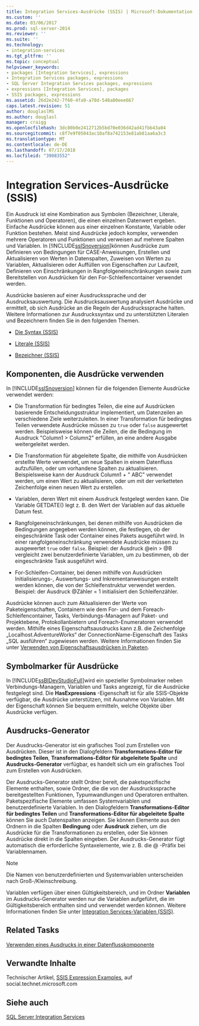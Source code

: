 ```yaml
---
title: Integration Services-Ausdrücke (SSIS) | Microsoft-Dokumentation
ms.custom: ''
ms.date: 03/06/2017
ms.prod: sql-server-2014
ms.reviewer: ''
ms.suite: ''
ms.technology:
- integration-services
ms.tgt_pltfrm: ''
ms.topic: conceptual
helpviewer_keywords:
- packages [Integration Services], expressions
- Integration Services packages, expressions
- SQL Server Integration Services packages, expressions
- expressions [Integration Services], packages
- SSIS packages, expressions
ms.assetid: 26d2e242-7f60-4fa9-a70d-548a80eee667
caps.latest.revision: 51
author: douglaslMS
ms.author: douglasl
manager: craigg
ms.openlocfilehash: 3dc80b0e2412712b5bd70e036d42ad41fbb43a04
ms.sourcegitcommit: c8f7e9f05043ac10af8a742153e81ab81aa6a3c3
ms.translationtype: MT
ms.contentlocale: de-DE
ms.lasthandoff: 07/17/2018
ms.locfileid: "39083552"
---
```

# <a name="integration-services-ssis-expressions"></a>Integration Services-Ausdrücke (SSIS)
  Ein Ausdruck ist eine Kombination aus Symbolen (Bezeichner, Literale, Funktionen und Operatoren), die einen einzelnen Datenwert ergeben. Einfache Ausdrücke können aus einer einzelnen Konstante, Variable oder Funktion bestehen. Meist sind Ausdrücke jedoch komplex, verwenden mehrere Operatoren und Funktionen und verweisen auf mehrere Spalten und Variablen. In [!INCLUDE[ssISnoversion](../../includes/ssisnoversion-md.md)]können Ausdrücke zum Definieren von Bedingungen für CASE-Anweisungen, Erstellen und Aktualisieren von Werten in Datenspalten, Zuweisen von Werten zu Variablen, Aktualisieren oder Auffüllen von Eigenschaften zur Laufzeit, Definieren von Einschränkungen in Rangfolgeneinschränkungen sowie zum Bereitstellen von Ausdrücken für den For-Schleifencontainer verwendet werden.  
  
 Ausdrücke basieren auf einer Ausdruckssprache und der Ausdrucksauswertung. Die Ausdrucksauswertung analysiert Ausdrücke und ermittelt, ob sich Ausdrücke an die Regeln der Ausdruckssprache halten. Weitere Informationen zur Ausdruckssyntax und zu unterstützten Literalen und Bezeichnern finden Sie in den folgenden Themen.  
  
-   [Die Syntax &#40;SSIS&#41;](syntax-ssis.md)  
  
-   [Literale &#40;SSIS&#41;](numeric-string-and-boolean-literals.md)  
  
-   [Bezeichner &#40;SSIS&#41;](identifiers-ssis.md)  
  
## <a name="components-that-use-expressions"></a>Komponenten, die Ausdrücke verwenden  
 In [!INCLUDE[ssISnoversion](../../includes/ssisnoversion-md.md)] können für die folgenden Elemente Ausdrücke verwendet werden:  
  
-   Die Transformation für bedingtes Teilen, die eine auf Ausdrücken basierende Entscheidungsstruktur implementiert, um Datenzeilen an verschiedene Ziele weiterzuleiten. In einer Transformation für bedingtes Teilen verwendete Ausdrücke müssen zu `true` oder `false` ausgewertet werden. Beispielsweise können die Zeilen, die die Bedingung im Ausdruck "Column1 > Column2" erfüllen, an eine andere Ausgabe weitergeleitet werden.  
  
-   Die Transformation für abgeleitete Spalte, die mithilfe von Ausdrücken erstellte Werte verwendet, um neue Spalten in einem Datenfluss aufzufüllen, oder um vorhandene Spalten zu aktualisieren. Beispielsweise kann der Ausdruck Column1 + " ABC" verwendet werden, um einen Wert zu aktualisieren, oder um mit der verketteten Zeichenfolge einen neuen Wert zu erstellen.  
  
-   Variablen, deren Wert mit einem Ausdruck festgelegt werden kann. Die Variable GETDATE() legt z. B. den Wert der Variablen auf das aktuelle Datum fest.  
  
-   Rangfolgeneinschränkungen, bei denen mithilfe von Ausdrücken die Bedingungen angegeben werden können, die festlegen, ob der eingeschränkte Task oder Container eines Pakets ausgeführt wird. In einer rangfolgeneinschränkung verwendete Ausdrücke müssen zu ausgewertet `true` oder `false`. Beispiel: der Ausdruck \@ein > \@B vergleicht zwei benutzerdefinierte Variablen, um zu bestimmen, ob der eingeschränkte Task ausgeführt wird.  
  
-   For-Schleifen-Container, bei denen mithilfe von Ausdrücken Initialisierungs-, Auswertungs- und Inkrementanweisungen erstellt werden können, die von der Schleifenstruktur verwendet werden. Beispiel: der Ausdruck \@Zähler = 1 initialisiert den Schleifenzähler.  
  
 Ausdrücke können auch zum Aktualisieren der Werte von Paketeigenschaften, Containern wie dem For- und dem Foreach-Schleifencontainer, Tasks, Verbindungs-Managern auf Paket- und Projektebene, Protokollanbietern und Foreach-Enumeratoren verwendet werden. Mithilfe eines Eigenschaftsausdrucks kann z.B. die Zeichenfolge „Localhost.AdventureWorks“ der ConnectionName-Eigenschaft des Tasks „SQL ausführen“ zugewiesen werden. Weitere Informationen finden Sie unter [Verwenden von Eigenschaftsausdrücken in Paketen](use-property-expressions-in-packages.md).  
  
## <a name="icon-markers-for-expressions"></a>Symbolmarker für Ausdrücke  
 In [!INCLUDE[ssBIDevStudioFull](../../includes/ssbidevstudiofull-md.md)]wird ein spezieller Symbolmarker neben Verbindungs-Managern, Variablen und Tasks angezeigt, für die Ausdrücke festgelegt sind. Die **HasExpressions** -Eigenschaft ist für alle SSIS-Objekte verfügbar, die Ausdrücke unterstützen, mit Ausnahme von Variablen. Mit der Eigenschaft können Sie bequem ermitteln, welche Objekte über Ausdrücke verfügen.  
  
## <a name="expression-builder"></a>Ausdrucks-Generator  
 Der Ausdrucks-Generator ist ein grafisches Tool zum Erstellen von Ausdrücken. Dieser ist in den Dialogfeldern **Transformations-Editor für bedingtes Teilen**, **Transformations-Editor für abgeleitete Spalte** und **Ausdrucks-Generator** verfügbar, es handelt sich um ein grafisches Tool zum Erstellen von Ausdrücken.  
  
 Der Ausdrucks-Generator stellt Ordner bereit, die paketspezifische Elemente enthalten, sowie Ordner, die die von der Ausdruckssprache bereitgestellten Funktionen, Typumwandlungen und Operatoren enthalten. Paketspezifische Elemente umfassen Systemvariablen und benutzerdefinierte Variablen. In den Dialogfeldern **Transformations-Editor für bedingtes Teilen** und **Transformations-Editor für abgeleitete Spalte** können Sie auch Datenspalten anzeigen. Sie können Elemente aus den Ordnern in die Spalten **Bedingung** oder **Ausdruck** ziehen, um die Ausdrücke für die Transformationen zu erstellen, oder Sie können Ausdrücke direkt in die Spalten eingeben. Der Ausdrucks-Generator fügt automatisch die erforderliche Syntaxelemente, wie z. B. die \@ -Präfix bei Variablennamen.  
  
> [!NOTE]  
>  Die Namen von benutzerdefinierten und Systemvariablen unterscheiden nach Groß-/Kleinschreibung.  
  
 Variablen verfügen über einen Gültigkeitsbereich, und im Ordner **Variablen** im Ausdrucks-Generator werden nur die Variablen aufgeführt, die im Gültigkeitsbereich enthalten sind und verwendet werden können. Weitere Informationen finden Sie unter [Integration Services-Variablen &#40;SSIS&#41;](../integration-services-ssis-variables.md).  
  
## <a name="related-tasks"></a>Related Tasks  
 [Verwenden eines Ausdrucks in einer Datenflusskomponente](../use-an-expression-in-a-data-flow-component.md)  
  
## <a name="related-content"></a>Verwandte Inhalte  
 Technischer Artikel, [SSIS Expression Examples](http://go.microsoft.com/fwlink/?LinkId=220761), auf social.technet.microsoft.com  
  
## <a name="see-also"></a>Siehe auch  
 [SQL Server Integration Services](../sql-server-integration-services.md)  
  
  
